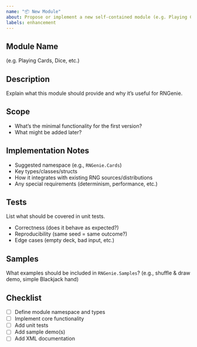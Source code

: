 ```yaml
---
name: "📦 New Module"
about: Propose or implement a new self-contained module (e.g. Playing Cards, Dice, etc.)
labels: enhancement
---
```


## Module Name
(e.g. Playing Cards, Dice, etc.)

## Description
Explain what this module should provide and why it’s useful for RNGenie.

## Scope
- What’s the minimal functionality for the first version?
- What might be added later?

## Implementation Notes
- Suggested namespace (e.g., `RNGenie.Cards`)
- Key types/classes/structs
- How it integrates with existing RNG sources/distributions
- Any special requirements (determinism, performance, etc.)

## Tests
List what should be covered in unit tests.
- Correctness (does it behave as expected?)
- Reproducibility (same seed = same outcome?)
- Edge cases (empty deck, bad input, etc.)

## Samples
What examples should be included in `RNGenie.Samples`?
(e.g., shuffle & draw demo, simple Blackjack hand)

## Checklist
- [ ] Define module namespace and types
- [ ] Implement core functionality
- [ ] Add unit tests
- [ ] Add sample demo(s)
- [ ] Add XML documentation

